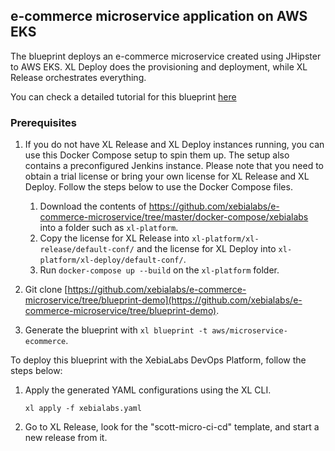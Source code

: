 ## e-commerce microservice application on AWS EKS

The blueprint deploys an e-commerce microservice created using JHipster to AWS EKS.
XL Deploy does the provisioning and deployment, while XL Release orchestrates everything.

You can check a detailed tutorial for this blueprint [here](https://docs.xebialabs.com/xl-platform/how-to/deploy-to-aws-using-blueprints.html)

### Prerequisites

1. If you do not have XL Release and XL Deploy instances running, you can use this Docker Compose setup to spin them up. The setup also contains a preconfigured Jenkins instance.
Please note that you need to obtain a trial license or bring your own license for XL Release and XL Deploy. Follow the steps below to use the Docker Compose files.

    1. Download the contents of https://github.com/xebialabs/e-commerce-microservice/tree/master/docker-compose/xebialabs into a folder such as `xl-platform`.
    2. Copy the license for XL Release into `xl-platform/xl-release/default-conf/` and the license for XL Deploy into `xl-platform/xl-deploy/default-conf/`.
    3. Run `docker-compose up --build` on the `xl-platform` folder.

2. Git clone [https://github.com/xebialabs/e-commerce-microservice/tree/blueprint-demo](https://github.com/xebialabs/e-commerce-microservice/tree/blueprint-demo).
3. Generate the blueprint with `xl blueprint -t aws/microservice-ecommerce`.


To deploy this blueprint with the XebiaLabs DevOps Platform, follow the steps below:

1. Apply the generated YAML configurations using the XL CLI.

    ```
    xl apply -f xebialabs.yaml
    ```

2. Go to XL Release, look for the "scott-micro-ci-cd" template, and start a new release from it.
